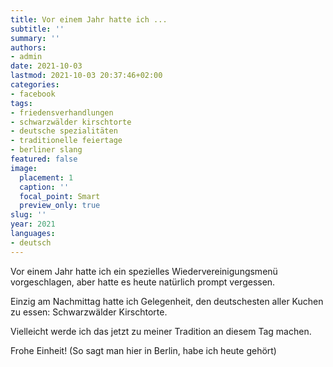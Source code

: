 ```yaml
---
title: Vor einem Jahr hatte ich ...
subtitle: ''
summary: ''
authors:
- admin
date: 2021-10-03
lastmod: 2021-10-03 20:37:46+02:00
categories:
- facebook
tags:
- friedensverhandlungen
- schwarzwälder kirschtorte
- deutsche spezialitäten
- traditionelle feiertage
- berliner slang
featured: false
image:
  placement: 1
  caption: ''
  focal_point: Smart
  preview_only: true
slug: ''
year: 2021
languages:
- deutsch
---
```


Vor einem Jahr hatte ich ein spezielles Wiedervereinigungsmenü vorgeschlagen, aber hatte es heute natürlich prompt vergessen.

Einzig am Nachmittag hatte ich Gelegenheit, den deutschesten aller Kuchen zu essen: Schwarzwälder Kirschtorte. 

Vielleicht werde ich das jetzt zu meiner Tradition an diesem Tag machen.

Frohe Einheit! 
(So sagt man hier in Berlin, habe ich heute gehört)